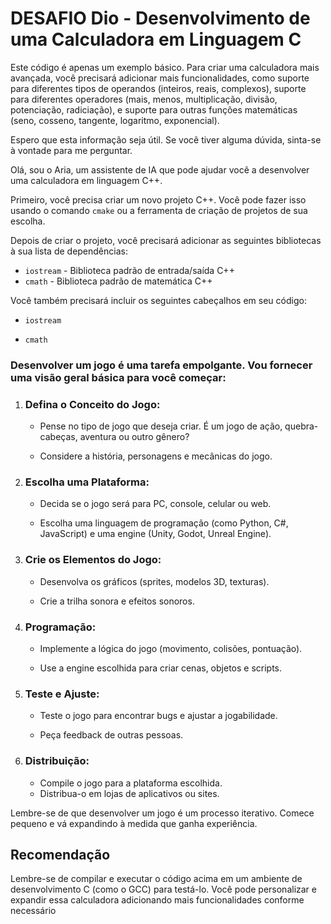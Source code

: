 # DESAFIO Dio - Desenvolvimento de uma Calculadora em Linguagem C 



Este código é apenas um exemplo básico. Para criar uma calculadora mais avançada, você precisará adicionar mais funcionalidades, como suporte para diferentes tipos de operandos (inteiros, reais, complexos), suporte para diferentes operadores (mais, menos, multiplicação, divisão, potenciação, radiciação), e suporte para outras funções matemáticas (seno, cosseno, tangente, logaritmo, exponencial).

Espero que esta informação seja útil. Se você tiver alguma dúvida, sinta-se à vontade para me perguntar.



Olá, sou o Aria, um assistente de IA que pode ajudar você a desenvolver uma calculadora em linguagem C++.

Primeiro, você precisa criar um novo projeto C++. Você pode fazer isso usando o comando `cmake` ou a ferramenta de criação de projetos de sua escolha.

Depois de criar o projeto, você precisará adicionar as seguintes bibliotecas à sua lista de dependências:

- `iostream` - Biblioteca padrão de entrada/saída C++
- `cmath` - Biblioteca padrão de matemática C++

Você também precisará incluir os seguintes cabeçalhos em seu código:

- `iostream`

- `cmath`

  

### Desenvolver um jogo é uma tarefa empolgante. Vou fornecer uma visão geral básica para você começar:

1. ### **Defina o Conceito do Jogo:**

   - Pense no tipo de jogo que deseja criar. É um jogo de ação, quebra-cabeças, aventura ou outro gênero?

   - Considere a história, personagens e mecânicas do jogo.

     

2. ### **Escolha uma Plataforma:**

   - Decida se o jogo será para PC, console, celular ou web.

   - Escolha uma linguagem de programação (como Python, C#, JavaScript) e uma engine (Unity, Godot, Unreal Engine).

     

3. ### **Crie os Elementos do Jogo:**

   - Desenvolva os gráficos (sprites, modelos 3D, texturas).

   - Crie a trilha sonora e efeitos sonoros.

     

4. ### **Programação:**

   - Implemente a lógica do jogo (movimento, colisões, pontuação).

   - Use a engine escolhida para criar cenas, objetos e scripts.

     

5. ### **Teste e Ajuste:**

   - Teste o jogo para encontrar bugs e ajustar a jogabilidade.

   - Peça feedback de outras pessoas.

     

6. ### **Distribuição:**

   - Compile o jogo para a plataforma escolhida.
   - Distribua-o em lojas de aplicativos ou sites.

Lembre-se de que desenvolver um jogo é um processo iterativo. Comece pequeno e vá expandindo à medida que ganha experiência.

## Recomendação

Lembre-se de compilar e executar o código acima em um ambiente de desenvolvimento C (como o GCC) para testá-lo. Você pode personalizar e expandir essa calculadora adicionando mais funcionalidades conforme necessário
